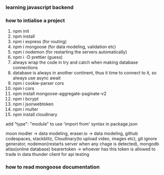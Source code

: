 ### learning javascript backend

### how to intialise a project

1) npm init
2) npm install
3) npm i express (for routing)
4) npm i mongoose (for data modeling, validation etc)
5) npm i nodemon (for restarting the servers automatically)
6) npm i -D prettier (guess)
7) always wrap the code in try and catch when making database connections
8) database is always in another continent, thus it time to connect to it, so always use async await
9) npm i cookie-parser cors
10) npm i cors
11) npm install mongoose-aggregate-paginate-v2
12) npm i bcrypt
13) npm i jsonwebtoken
14) npm i multer
15) npm install cloudinary

add "type": "module" to use 'import from' syntax in package.json

moon modler -> data modeling,
eraser.io -> data modeling,
github codespaces,
stackblitz,
Cloudinary(to upload video, images etc),
git ignore generator,
nodemon(restarts server when any chage is detected),
mongodb atlas(online database)
bearertoken -> whoever has this token is allowed to trade in data
thunder client for api testing
### how to read mongoose documentation
